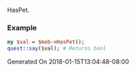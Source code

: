 HasPet.
### Example

```perl
my $val = $mob->HasPet();
quest::say($val); # Returns bool
```


Generated On 2018-01-15T13:04:48-08:00